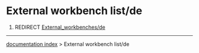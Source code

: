 # External workbench list/de
1.  REDIRECT [External\_workbenches/de](External_workbenches/de.md)

---
[documentation index](../README.md) > External workbench list/de
